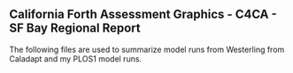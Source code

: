 ## California Forth Assessment Graphics - C4CA - SF Bay Regional Report 

The following files are used to summarize model runs from Westerling from Caladapt and my PLOS1 model runs. 
